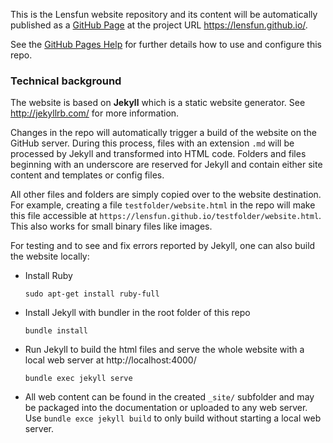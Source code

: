 This is the Lensfun website repository and its content will be automatically published as a [GitHub Page](https://pages.github.com/) at the project URL https://lensfun.github.io/.

See the [GitHub Pages Help](https://help.github.com/en/categories/github-pages-basics) for further details how to use and configure this repo.

### Technical background ###

The website is based on __Jekyll__ which is a static website generator. See http://jekyllrb.com/ for more information.

Changes in the repo will automatically trigger a build of the website on the GitHub server. During this process, files with an extension `.md` will be processed by Jekyll and transformed into HTML code. Folders and files beginning with an underscore are reserved for Jekyll and contain either site content and templates or config files.

All other files and folders are simply copied over to the website destination. For example, creating a file `testfolder/website.html` in the repo will make this file accessible at `https://lensfun.github.io/testfolder/website.html`. This also works for small binary files like images.

For testing and to see and fix errors reported by Jekyll, one can also build the website locally:

* Install Ruby

      sudo apt-get install ruby-full

* Install Jekyll with bundler in the root folder of this repo

      bundle install

* Run Jekyll to build the html files and serve the whole website with a local web server at http://localhost:4000/

      bundle exec jekyll serve

* All web content can be found in the created `_site/` subfolder and may be  packaged into the documentation or uploaded to any web server. Use `bundle exce jekyll build` to only build without starting a local web server.
